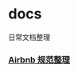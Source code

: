 # docs
日常文档整理


### [Airbnb 规范整理](https://github.com/krislee94/docs/blob/master/%E6%95%B4%E7%90%86Airbnb%E7%9A%84JS%E5%86%85%E5%AE%B9.md) 


